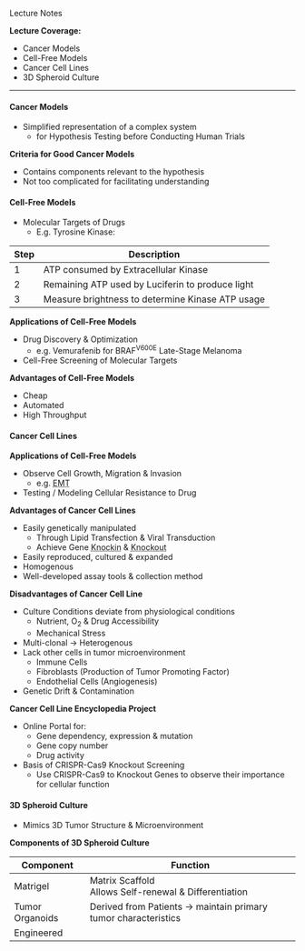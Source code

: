 Lecture Notes

**Lecture Coverage:**
- Cancer Models
- Cell-Free Models
- Cancer Cell Lines
- 3D Spheroid Culture

---
#### **Cancer Models**
- Simplified representation of a complex system
	- for Hypothesis Testing before Conducting Human Trials

**Criteria for Good Cancer Models**
- Contains components relevant to the hypothesis
- Not too complicated for facilitating understanding


#### **Cell-Free Models**
- Molecular Targets of Drugs
	- E.g. Tyrosine Kinase:

| Step | Description                                      |
| ---- | ------------------------------------------------ |
| 1    | ATP consumed by Extracellular Kinase             |
| 2    | Remaining ATP used by Luciferin to produce light |
| 3    | Measure brightness to determine Kinase ATP usage |

**Applications of Cell-Free Models**
- Drug Discovery & Optimization
	- e.g. Vemurafenib for BRAF<sup>V600E</sup> Late-Stage Melanoma
- Cell-Free Screening of Molecular Targets

**Advantages of Cell-Free Models**
- Cheap
- Automated
- High Throughput


#### **Cancer Cell Lines**
**Applications of Cell-Free Models**
- Observe Cell Growth, Migration & Invasion
	- e.g. <abbr Title="Epithelial-to-Mesenchymal Transition">EMT</abbr>
- Testing / Modeling Cellular Resistance to Drug

**Advantages of Cancer Cell Lines**
- Easily genetically manipulated
	- Through Lipid Transfection & Viral Transduction
	- Achieve Gene <abbr Title="Insertion of Exogenous Gene">Knockin</abbr> & <abbr Title="Inactivation / Deletion of Gene">Knockout</abbr>
- Easily reproduced, cultured & expanded
- Homogenous
- Well-developed assay tools & collection method

**Disadvantages of Cancer Cell Line**
- Culture Conditions deviate from physiological conditions
	- Nutrient, O<sub>2</sub> & Drug Accessibility
	- Mechanical Stress
- Multi-clonal → Heterogenous
- Lack other cells in tumor microenvironment
	- Immune Cells
	- Fibroblasts (Production of Tumor Promoting Factor)
	- Endothelial Cells (Angiogenesis)
- Genetic Drift & Contamination

**Cancer Cell Line Encyclopedia Project**
- Online Portal for:
	- Gene dependency, expression & mutation
	- Gene copy number
	- Drug activity
- Basis of CRISPR-Cas9 Knockout Screening
	- Use CRISPR-Cas9 to Knockout Genes to observe their importance for cellular function


#### **3D Spheroid Culture**
- Mimics 3D Tumor Structure & Microenvironment

**Components of 3D Spheroid Culture**

| Component           | Function                                                       |
| ------------------- | -------------------------------------------------------------- |
| Matrigel            | Matrix Scaffold<br>Allows Self-renewal & Differentiation       |
| Tumor Organoids<br> | Derived from Patients → maintain primary tumor characteristics |
| Engineered          |                                                                |
